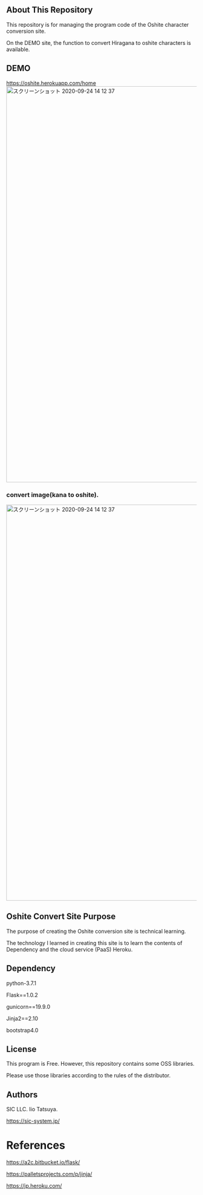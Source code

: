 
## About This Repository

This repository is for managing the program code of the Oshite character conversion site.

On the DEMO site, the function to convert Hiragana to oshite characters is available.

## DEMO
https://oshite.herokuapp.com/home
<img width="1044" alt="スクリーンショット 2020-09-24 14 12 37" src="https://user-images.githubusercontent.com/49279759/94103715-3f4ca000-fe70-11ea-95e3-06f1bafc6e0c.png">
### convert image(kana to oshite).
<img width="1044" alt="スクリーンショット 2020-09-24 14 12 37" src="https://user-images.githubusercontent.com/49279759/94112112-f0a70200-fe7f-11ea-93da-fb2ade647504.png">

## Oshite Convert Site Purpose
The purpose of creating the Oshite conversion site is technical learning.

The technology I learned in creating this site is to learn the contents of Dependency and the cloud service (PaaS) Heroku.

## Dependency
python-3.7.1

Flask==1.0.2

gunicorn==19.9.0

Jinja2==2.10

bootstrap4.0

## License
This program is Free.
However, this repository contains some OSS libraries.

Please use those libraries according to the rules of the distributor.

## Authors
SIC LLC. Iio Tatsuya.

https://sic-system.jp/


# References
https://a2c.bitbucket.io/flask/

https://palletsprojects.com/p/jinja/

https://jp.heroku.com/

